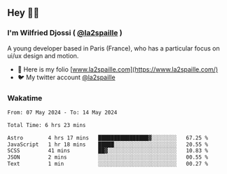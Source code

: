 ## Hey 👋🏾
### I'm Wilfried Djossi ( <a href="https://twitter.com/la2spaille/" target="_blank">@la2spaille</a> )
A young developer based in Paris (France), who has a particular focus on ui/ux design and motion.

- 🎨 Here is my folio [www.la2spaille.com](https://www.la2spaille.com/)
- 🐦 My twitter account [@la2spaille](https://twitter.com/la2spaille/)

### Wakatime
<!--START_SECTION:waka-->

```txt
From: 07 May 2024 - To: 14 May 2024

Total Time: 6 hrs 23 mins

Astro        4 hrs 17 mins   ████████████████▓░░░░░░░░   67.25 %
JavaScript   1 hr 18 mins    █████░░░░░░░░░░░░░░░░░░░░   20.55 %
SCSS         41 mins         ██▓░░░░░░░░░░░░░░░░░░░░░░   10.83 %
JSON         2 mins          ░░░░░░░░░░░░░░░░░░░░░░░░░   00.55 %
Text         1 min           ░░░░░░░░░░░░░░░░░░░░░░░░░   00.27 %
```

<!--END_SECTION:waka-->
<!--
**la2spaille/la2spaille** is a ✨ _special_ ✨ repository because its `README.md` (this file) appears on your GitHub profile.

Here are some ideas to get you started:

- 🔭 I’m currently working on ...
- 🌱 I’m currently learning ...
- 👯 I’m looking to collaborate on ...
- 🤔 I’m looking for help with ...
- 💬 Ask me about ...
- 📫 How to reach me: ...
- 😄 Pronouns: ...
- ⚡ Fun fact: ...
-->
